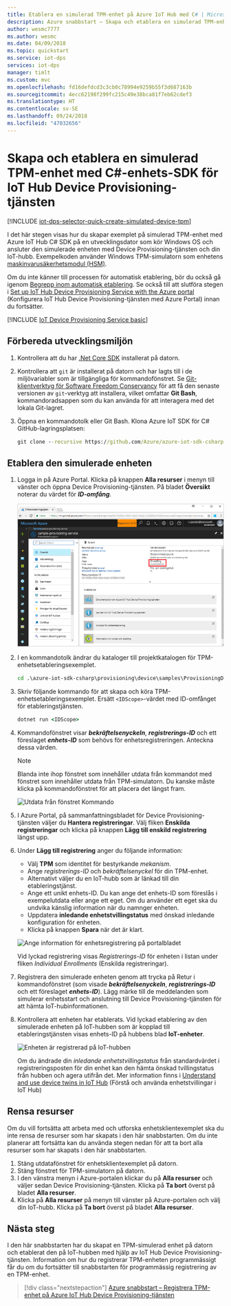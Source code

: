 ```yaml
---
title: Etablera en simulerad TPM-enhet på Azure IoT Hub med C# | Microsoft Docs
description: Azure snabbstart – Skapa och etablera en simulerad TPM-enhet med C#-enhets-SDK för Azure IoT Hub Device Provisioning-tjänsten
author: wesmc7777
ms.author: wesmc
ms.date: 04/09/2018
ms.topic: quickstart
ms.service: iot-dps
services: iot-dps
manager: timlt
ms.custom: mvc
ms.openlocfilehash: fd16defdcd3c3cb0c78994e9259b55f3d687163b
ms.sourcegitcommit: 4ecc62198f299fc215c49e38bca81f7eb62cdef3
ms.translationtype: HT
ms.contentlocale: sv-SE
ms.lasthandoff: 09/24/2018
ms.locfileid: "47032656"
---
```

# <a name="create-and-provision-a-simulated-tpm-device-using-c-device-sdk-for-iot-hub-device-provisioning-service"></a>Skapa och etablera en simulerad TPM-enhet med C#-enhets-SDK för IoT Hub Device Provisioning-tjänsten

[!INCLUDE [iot-dps-selector-quick-create-simulated-device-tpm](../../includes/iot-dps-selector-quick-create-simulated-device-tpm.md)]

I det här stegen visas hur du skapar exemplet på simulerad TPM-enhet med Azure IoT Hub C# SDK på en utvecklingsdator som kör Windows OS och ansluter den simulerade enheten med Device Provisioning-tjänsten och din IoT-hubb. Exempelkoden använder Windows TPM-simulatorn som enhetens [maskinvarusäkerhetsmodul (HSM)](https://azure.microsoft.com/blog/azure-iot-supports-new-security-hardware-to-strengthen-iot-security/). 

Om du inte känner till processen för automatisk etablering, bör du också gå igenom [Begrepp inom automatisk etablering](concepts-auto-provisioning.md). Se också till att slutföra stegen i [Set up IoT Hub Device Provisioning Service with the Azure portal](./quick-setup-auto-provision.md) (Konfigurera IoT Hub Device Provisioning-tjänsten med Azure Portal) innan du fortsätter. 

[!INCLUDE [IoT Device Provisioning Service basic](../../includes/iot-dps-basic.md)]

<a id="setupdevbox"></a>
## <a name="prepare-the-development-environment"></a>Förbereda utvecklingsmiljön 

1. Kontrollera att du har [.Net Core SDK](https://www.microsoft.com/net/download/windows) installerat på datorn. 

1. Kontrollera att `git` är installerat på datorn och har lagts till i de miljövariabler som är tillgängliga för kommandofönstret. Se [Git-klientverktyg för Software Freedom Conservancy](https://git-scm.com/download/) för att få den senaste versionen av `git`-verktyg att installera, vilket omfattar **Git Bash**, kommandoradsappen som du kan använda för att interagera med det lokala Git-lagret. 

4. Öppna en kommandotolk eller Git Bash. Klona Azure IoT SDK för C# GitHub-lagringsplatsen:
    
    ```cmd
    git clone --recursive https://github.com/Azure/azure-iot-sdk-csharp.git
    ```

## <a name="provision-the-simulated-device"></a>Etablera den simulerade enheten


1. Logga in på Azure Portal. Klicka på knappen **Alla resurser** i menyn till vänster och öppna Device Provisioning-tjänsten. På bladet **Översikt** noterar du värdet för **_ID-omfång_**.

    ![Kopiera omfångs-ID för etableringstjänsten från portalbladet](./media/quick-create-simulated-device-tpm-csharp/copy-scope.png) 


2. I en kommandotolk ändrar du kataloger till projektkatalogen för TPM-enhetsetableringsexemplet.

    ```cmd
    cd .\azure-iot-sdk-csharp\provisioning\device\samples\ProvisioningDeviceClientTpm
    ```

2. Skriv följande kommando för att skapa och köra TPM-enhetsetableringsexemplet. Ersätt `<IDScope>`-värdet med ID-omfånget för etableringstjänsten. 

    ```cmd
    dotnet run <IDScope>
    ```

1. Kommandofönstret visar **_bekräftelsenyckeln_**, **_registrerings-ID_** och ett föreslaget **_enhets-ID_** som behövs för enhetsregistreringen. Anteckna dessa värden. 
   > [!NOTE]
   > Blanda inte ihop fönstret som innehåller utdata från kommandot med fönstret som innehåller utdata från TPM-simulatorn. Du kanske måste klicka på kommandofönstret för att placera det längst fram.

    ![Utdata från fönstret Kommando](./media/quick-create-simulated-device-tpm-csharp/output1.png) 


4. I Azure Portal, på sammanfattningsbladet för Device Provisioning-tjänsten väljer du **Hantera registreringar**. Välj fliken **Enskilda registreringar** och klicka på knappen **Lägg till enskild registrering** längst upp. 

5. Under **Lägg till registrering** anger du följande information:
    - Välj **TPM** som identitet för bestyrkande *mekanism*.
    - Ange *registrerings-ID* och *bekräftelsenyckel* för din TPM-enhet. 
    - Alternativt väljer du en IoT-hubb som är länkad till din etableringstjänst.
    - Ange ett unikt enhets-ID. Du kan ange det enhets-ID som föreslås i exempelutdata eller ange ett eget. Om du använder ett eget ska du undvika känslig information när du namnger enheten. 
    - Uppdatera **inledande enhetstvillingstatus** med önskad inledande konfiguration för enheten.
    - Klicka på knappen **Spara** när det är klart. 

    ![Ange information för enhetsregistrering på portalbladet](./media/quick-create-simulated-device-tpm-csharp/enterdevice-enrollment.png)  

   Vid lyckad registrering visas *Registrerings-ID* för enheten i listan under fliken *Individual Enrollments* (Enskilda registreringar). 

6. Registrera den simulerade enheten genom att trycka på Retur i kommandofönstret (som visade **_bekräftelsenyckeln_**, **_registrerings-ID_** och ett föreslaget **_enhets-ID_**). Lägg märke till de meddelanden som simulerar enhetsstart och anslutning till Device Provisioning-tjänsten för att hämta IoT-hubinformationen. 

1. Kontrollera att enheten har etablerats. Vid lyckad etablering av den simulerade enheten på IoT-hubben som är kopplad till etableringstjänsten visas enhets-ID på hubbens blad **IoT-enheter**. 

    ![Enheten är registrerad på IoT-hubben](./media/quick-create-simulated-device-tpm-csharp/hub_registration.png) 

    Om du ändrade din *inledande enhetstvillingstatus* från standardvärdet i registreringsposten för din enhet kan den hämta önskad tvillingstatus från hubben och agera utifrån det. Mer information finns i [Understand and use device twins in IoT Hub](../iot-hub/iot-hub-devguide-device-twins.md) (Förstå och använda enhetstvillingar i IoT Hub)


## <a name="clean-up-resources"></a>Rensa resurser

Om du vill fortsätta att arbeta med och utforska enhetsklientexemplet ska du inte rensa de resurser som har skapats i den här snabbstarten. Om du inte planerar att fortsätta kan du använda stegen nedan för att ta bort alla resurser som har skapats i den här snabbstarten.

1. Stäng utdatafönstret för enhetsklientexemplet på datorn.
1. Stäng fönstret för TPM-simulatorn på datorn.
1. I den vänstra menyn i Azure-portalen klickar du på **Alla resurser** och väljer sedan Device Provisioning-tjänsten. Klicka på **Ta bort** överst på bladet **Alla resurser**.  
1. Klicka på **Alla resurser** på menyn till vänster på Azure-portalen och välj din IoT-hubb. Klicka på **Ta bort** överst på bladet **Alla resurser**.  

## <a name="next-steps"></a>Nästa steg

I den här snabbstarten har du skapat en TPM-simulerad enhet på datorn och etablerat den på IoT-hubben med hjälp av IoT Hub Device Provisioning-tjänsten. Information om hur du registrerar TPM-enheten programmässigt får du om du fortsätter till snabbstarten för programmässig registrering av en TPM-enhet. 

> [!div class="nextstepaction"]
> [Azure snabbstart – Registrera TPM-enhet på Azure IoT Hub Device Provisioning-tjänsten](quick-enroll-device-tpm-csharp.md)
